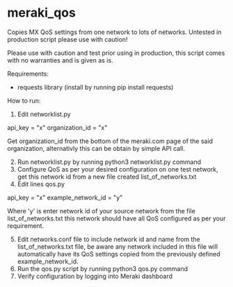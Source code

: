 # meraki_qos
Copies MX QoS settings from one network to lots of networks. Untested in production script please use with caution!

Please use with caution and test prior using in production, this script comes with no warranties and is given as is.

Requirements:
- requests library (install by running pip install requests)

How to run:
1. Edit networklist.py 

api_key = "x"
organization_id = "x"

Get organization_id from the bottom of the meraki.com page of the said organization, alternativly this can be obtain by simple API call.

2. Run networklist.py by running python3 networklist.py command
3. Configure QoS as per your desired configuration on one test network, get this network id from a new file created list_of_networks.txt
4. Edit lines qos.py

api_key = "x"
example_network_id = "y"

Where 'y' is enter network id of your source network from the file list_of_networks.txt this network should have all QoS configured as per your requirement.

5. Edit networks.conf file to include network id and name from the list_of_networks.txt file, be aware any network included in this file will automatically have its QoS settings copied from the previously defined example_network_id.
6. Run the qos.py script by running python3 qos.py command
7. Verify configuration by logging into Meraki dashboard

